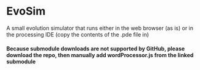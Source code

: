 # EvoSim
A small evolution simulator that runs either in the web browser (as is) or in the processing IDE (copy the contents of the .pde file in)

#### Because submodule downloads are not supported by GitHub, please download the repo, then manually add wordProcessor.js from the linked submodule
